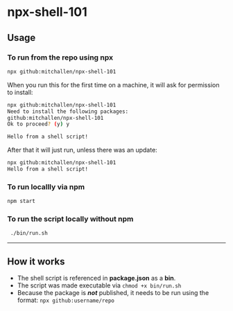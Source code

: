 npx-shell-101
==

## Usage

### To run from the repo using npx

```sh
npx github:mitchallen/npx-shell-101
```

When you run this for the first time on a machine, it will ask for permission to install:

```sh
npx github:mitchallen/npx-shell-101
Need to install the following packages:
github:mitchallen/npx-shell-101
Ok to proceed? (y) y

Hello from a shell script!
```

After that it will just run, unless there was an update:

```sh
npx github:mitchallen/npx-shell-101
Hello from a shell script!
```

### To run locallly via npm

```sh
npm start
```

### To run the script locally without npm

```sh
 ./bin/run.sh
```

* * *

## How it works

* The shell script is referenced in **package.json** as a **bin**.
* The script was made executable via `chmod +x bin/run.sh`
* Because the package is ***not*** published, it needs to be run using the format: `npx github:username/repo`
